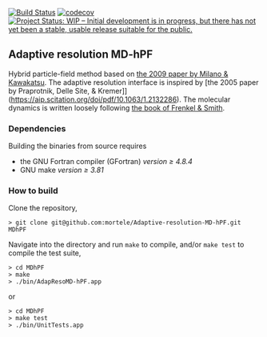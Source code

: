 [![Build Status](https://travis-ci.com/mortele/Adaptive-resolution-MD-hPF.svg?token=81VUNKkUYjZSicZzs1NR&branch=master)](https://travis-ci.com/mortele/Adaptive-resolution-MD-hPF) 
[![codecov](https://codecov.io/gh/mortele/Adaptive-resolution-MD-hPF/branch/master/graph/badge.svg?token=ayq0rwnrot)](https://codecov.io/gh/mortele/Adaptive-resolution-MD-hPF) 
[![Project Status: WIP – Initial development is in progress, but there has not yet been a stable, usable release suitable for the public.](https://www.repostatus.org/badges/latest/wip.svg)](https://www.repostatus.org/#wip)

## Adaptive resolution MD-hPF
Hybrid particle-field method based on [the 2009 paper by Milano & Kawakatsu](https://aip.scitation.org/doi/abs/10.1063/1.3142103). The adaptive resolution interface is inspired by [the 2005 paper by Praprotnik, Delle Site, & Kremer]](https://aip.scitation.org/doi/pdf/10.1063/1.2132286). The molecular dynamics is written loosely following [the book of Frenkel & Smith](https://www.elsevier.com/books/understanding-molecular-simulation/frenkel/978-0-12-267351-1).

### Dependencies
Building the binaries from source requires 
* the GNU Fortran compiler (GFortran) *version ≥ 4.8.4*
* GNU make *version ≥ 3.81*

### How to build
Clone the repository,
```
> git clone git@github.com:mortele/Adaptive-resolution-MD-hPF.git MDhPF
```
Navigate into the directory and run `make` to compile, and/or `make test` to compile the test suite,
```
> cd MDhPF
> make
> ./bin/AdapResoMD-hPF.app
```
or
```
> cd MDhPF
> make test
> ./bin/UnitTests.app
```

